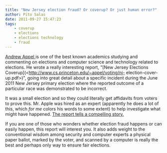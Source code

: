 ```yaml
---
title: "New Jersey election fraud? Or coverup? Or just human error?"
author: Pito Salas
date: 2011-09-27 15:47:23
tags:
    - coverup
    - elections
    - elections technology
    - fraud
---
```



[Andrew Appel ](<http://www.cs.princeton.edu/~appel/>)is one of the best known
academics studying and commenting on elections and computer science and
technology related to elections. He wrote a really interesting report, "[New
Jersey Elections Coverup](<http://www.cs.princeton.edu/~appel/voting/nj-
election-cover-up.pdf>)", going into great detail about a specific incident
during the June 2011 New Jersey primary election where the reported outcome of
a particular race was demonstrated to be incorrect.

It was a small election and so they could literally get affidavits from voters
to prove this. Mr. Apple was hired as an expert (apparently he does a lot of
this, which _for me_ colors his words to some extent) to help investigate what
might have happened. [The report tells a compelling story.
](<http://www.cs.princeton.edu/~appel/voting/nj-election-cover-up.pdf>)

If you are one of those who wonders whether election fraud happens or can
easily happen, this report will interest you. It also adds weight to the
conventional wisdom among security and computer experts a physical paper
ballot, marked by the voter, and scanned by a computer is really the best and
perhaps only way to ensure fair elections.


